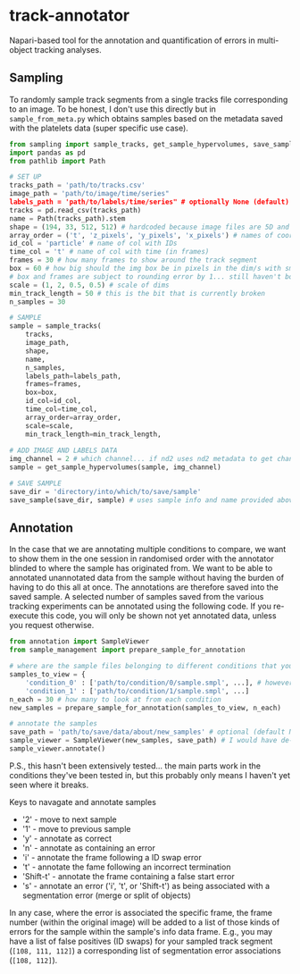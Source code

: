 # track-annotator
Napari-based tool for the annotation and quantification of errors in multi-object tracking analyses.

## Sampling

To randomly sample track segments from a single tracks file corresponding to an image. To be honest, I don't use this directly but in `sample_from_meta.py` which obtains samples based on the metadata saved with the platelets data (super specific use case). 

```Python
from sampling import sample_tracks, get_sample_hypervolumes, save_sample
import pandas as pd
from pathlib import Path

# SET UP
tracks_path = 'path/to/tracks.csv'
image_path = 'path/to/image/time/series"
labels_path = 'path/to/labels/time/series" # optionally None (default)
tracks = pd.read_csv(tracks_path)
name = Path(tracks_path).stem
shape = (194, 33, 512, 512) # hardcoded because image files are 5D and can potentially have c @ 0 or @ 1 (I only use 1 channel)
array_order = ('t', 'z_pixels', 'y_pixels', 'x_pixels') # names of coord columns (in pixels) in tracks df in order of image dims
id_col = 'particle' # name of col with IDs
time_col = 't' # name of col with time (in frames)
frames = 30 # how many frames to show around the track segment
box = 60 # how big should the img box be in pixels in the dim/s with smallest pixel size (here x & y)
# box and frames are subject to rounding error by 1... still haven't bothered to fix this
scale = (1, 2, 0.5, 0.5) # scale of dims
min_track_length = 50 # this is the bit that is currently broken
n_samples = 30

# SAMPLE
sample = sample_tracks(
    tracks,
    image_path, 
    shape,
    name,
    n_samples,
    labels_path=labels_path,
    frames=frames, 
    box=box,
    id_col=id_col, 
    time_col=time_col, 
    array_order=array_order, 
    scale=scale, 
    min_track_length=min_track_length,
    
# ADD IMAGE AND LABELS DATA
img_channel = 2 # which channel... if nd2 uses nd2 metadata to get channel axis
sample = get_sample_hypervolumes(sample, img_channel)

# SAVE SAMPLE
save_dir = 'directory/into/which/to/save/sample'
save_sample(save_dir, sample) # uses sample info and name provided above to name the sample
```

## Annotation

In the case that we are annotating multiple conditions to compare, we want to show them in the one session in randomised order with the annotator blinded to where the sample has originated from. We want to be able to annotated unannotated data from the sample without having the burden of having to do this all at once. The annotations are therefore saved into the saved sample. A selected number of samples saved from the various tracking experiments can be annotated using the following code. If you re-execute this code, you will only be shown not yet annotated data, unless you request otherwise. 

```Python
from annotation import SampleViewer
from sample_management import prepare_sample_for_annotation

# where are the sample files belonging to different conditions that you want to compare
samples_to_view = {
    'condition_0' : ['path/to/condition/0/sample.smpl', ...], # however many
    'condition_1' : ['path/to/condition/1/sample.smpl', ...]
n_each = 30 # how many to look at from each condition
new_samples = prepare_sample_for_annotation(samples_to_view, n_each)

# annotate the samples
save_path = 'path/to/save/data/about/new_samples' # optional (default None) as the data is saved into the samples anyway
sample_viewer = SampleViewer(new_samples, save_path) # I would have de-objectified this... but I couldn't be arsed *sigh*
sample_viewer.annotate()
```

P.S., this hasn't been extensively tested... the main parts work in the conditions they've been tested in, but this probably only means I haven't yet seen where it breaks. 

Keys to navagate and annotate samples
- '2' - move to next sample
- '1' - move to previous sample
- 'y' - annotate as correct
- 'n' - annotate as containing an error
- 'i' - annotate the frame following a ID swap error
- 't' - annotate the fame following an incorrect termination
- 'Shift-t' - annotate the frame containing a false start error
- 's' - annotate an error ('i', 't', or 'Shift-t') as being associated with a segmentation error (merge or split of objects)

In any case, where the error is associated the specific frame, the frame number (within the original image) will be added to a list of those kinds of errors for the sample within the sample's info data frame. E.g., you may have a list of false positives (ID swaps) for your sampled track segment (`[108, 111, 112]`) a corresponding list of segmentation error associations (`[108, 112]`). 
